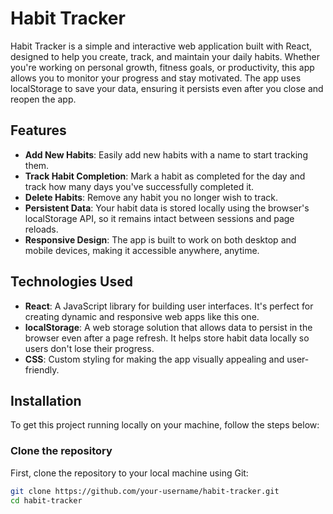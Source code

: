 # Habit Tracker

Habit Tracker is a simple and interactive web application built with React, designed to help you create, track, and maintain your daily habits. Whether you're working on personal growth, fitness goals, or productivity, this app allows you to monitor your progress and stay motivated. The app uses localStorage to save your data, ensuring it persists even after you close and reopen the app.

## Features

- **Add New Habits**: Easily add new habits with a name to start tracking them.
- **Track Habit Completion**: Mark a habit as completed for the day and track how many days you've successfully completed it.
- **Delete Habits**: Remove any habit you no longer wish to track.
- **Persistent Data**: Your habit data is stored locally using the browser's localStorage API, so it remains intact between sessions and page reloads.
- **Responsive Design**: The app is built to work on both desktop and mobile devices, making it accessible anywhere, anytime.

## Technologies Used

- **React**: A JavaScript library for building user interfaces. It's perfect for creating dynamic and responsive web apps like this one.
- **localStorage**: A web storage solution that allows data to persist in the browser even after a page refresh. It helps store habit data locally so users don't lose their progress.
- **CSS**: Custom styling for making the app visually appealing and user-friendly.

## Installation

To get this project running locally on your machine, follow the steps below:

### Clone the repository

First, clone the repository to your local machine using Git:

```bash
git clone https://github.com/your-username/habit-tracker.git
cd habit-tracker
```
